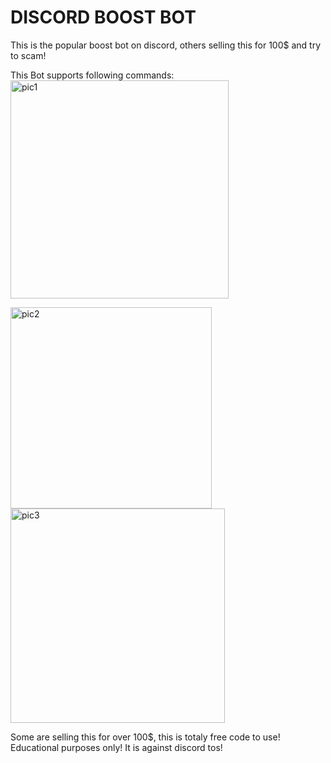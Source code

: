 # DISCORD BOOST BOT
This is the popular boost bot on discord, others selling this for 100$ and try to scam!

This Bot supports following commands:
<img width="349" alt="pic1" src="https://github.com/githubuserwithproblems/discord-boost-bot/assets/159634420/507fc388-e78d-4252-bf7a-916f54e98ac6">

<img width="322" alt="pic2" src="https://github.com/githubuserwithproblems/discord-boost-bot/assets/159634420/f9c48a70-5bea-42a9-b0dc-dca807cb85c1">
<img width="343" alt="pic3" src="https://github.com/githubuserwithproblems/discord-boost-bot/assets/159634420/8b068f0a-665f-4411-8752-ab30daa9e00e">


Some are selling this for over 100$, this is totaly free code to use!
Educational purposes only! It is against discord tos!
